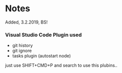 # Notes
Added, 3.2.2019, BS!


### Visual Studio Code Plugin used

- git history
- git ignore
- tasks plugin (autostart node)

just use SHIFT+CMD+P and search to use this plubins..

